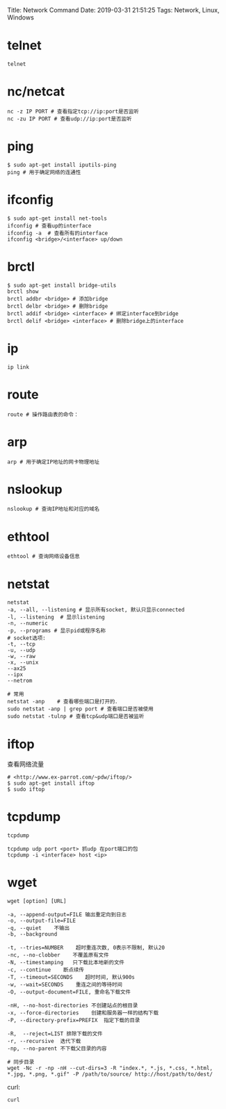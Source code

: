 Title: Network Command
Date: 2019-03-31 21:51:25
Tags: Network, Linux, Windows



# telnet

    telnet

# nc/netcat

    nc -z IP PORT # 查看指定tcp://ip:port是否监听
    nc -zu IP PORT # 查看udp://ip:port是否监听

# ping

    $ sudo apt-get install iputils-ping
    ping # 用于确定网络的连通性

# ifconfig

    $ sudo apt-get install net-tools
    ifconfig # 查看up的interface
    ifconfig -a  # 查看所有的interface
    ifconfig <bridge>/<interface> up/down

# brctl

    $ sudo apt-get install bridge-utils
    brctl show
    brctl addbr <bridge> # 添加bridge
    brctl delbr <bridge> # 删除bridge
    brctl addif <bridge> <interface> # 绑定interface到bridge
    brctl delif <bridge> <interface> # 删除bridge上的interface

# ip

    ip link

# route

    route # 操作路由表的命令：

# arp

    arp # 用于确定IP地址的网卡物理地址

# nslookup

    nslookup # 查询IP地址和对应的域名

# ethtool

    ethtool # 查询网络设备信息

# netstat

    netstat
    -a, --all, --listening # 显示所有socket, 默认只显示connected
    -l, --listening  # 显示listening
    -n, --numeric
    -p, --programs # 显示pid或程序名称
    # socket选项:
    -t, --tcp
    -u, --udp
    -w, --raw
    -x, --unix
    --ax25
    --ipx
    --netrom

    # 常用
    netstat -anp    # 查看哪些端口是打开的．
    sudo netstat -anp | grep port # 查看端口是否被使用
    sudo netstat -tulnp # 查看tcp&udp端口是否被监听

# iftop

查看网络流量

    # <http://www.ex-parrot.com/~pdw/iftop/>
    $ sudo apt-get install iftop
    $ sudo iftop

# tcpdump

    tcpdump

    tcpdump udp port <port> 抓udp 在port端口的包
    tcpdump -i <interface> host <ip>

# wget

    wget [option] [URL]

    -a, --append-output=FILE 输出重定向到日志
    -o, --output-file=FILE
    -q, --quiet    不输出
    -b, --background

    -t, --tries=NUMBER    超时重连次数, 0表示不限制, 默认20
    -nc, --no-clobber    不覆盖原有文件
    -N, --timestamping   只下载比本地新的文件
    -c, --continue    断点续传
    -T, --timeout=SECONDS    超时时间, 默认900s
    -w, --wait=SECONDS    重连之间的等待时间
    -O, --output-document=FILE, 重命名下载文件

    -nH, --no-host-directories 不创建站点的根目录
    -x, --force-directories    创建和服务器一样的结构下载
    -P, --directory-prefix=PREFIX  指定下载的目录

    -R,  --reject=LIST 排除下载的文件
    -r, --recursive  迭代下载
    -np, --no-parent 不下载父目录的内容

    # 同步目录
    wget -Nc -r -np -nH --cut-dirs=3 -R "index.*, *.js, *.css, *.html, *.jpg, *.png, *.gif" -P /path/to/source/ http://host/path/to/dest/

curl:

    curl

